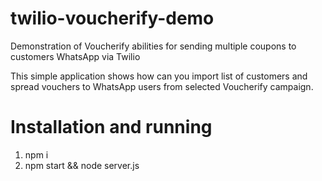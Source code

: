 # twilio-voucherify-demo
Demonstration of Voucherify abilities for sending multiple coupons to customers WhatsApp via Twilio

This simple application shows how can you import list of customers and spread vouchers to WhatsApp users from selected Voucherify campaign.

# Installation and running

1. npm i
2. npm start && node server.js
